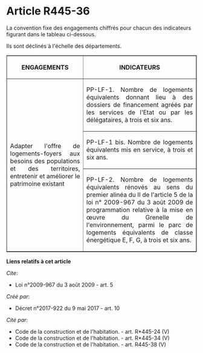 # Article R445-36

La convention fixe des engagements chiffrés pour chacun des indicateurs figurant dans le tableau ci-dessous.

Ils sont déclinés à l'échelle des départements.

<table border="1">
  <tbody>
    <tr>
      <th>

ENGAGEMENTS</th>
      <th>

INDICATEURS</th>
    </tr>
    <tr>
      <td rowspan="3" align="justify">Adapter l'offre de logements-foyers aux besoins des populations et des territoires,
entretenir et améliorer le patrimoine existant</td>
      <td align="justify">

PP-LF-1. Nombre de logements équivalents donnant lieu à des dossiers de financement agréés par les services de l'Etat ou par
les délégataires, à trois et six ans.

</td>
    </tr>
    <tr>
      <td align="justify">

PP-LF-1 bis. Nombre de logements équivalents mis en service, à trois et six ans.

</td>
    </tr>
    <tr>
      <td align="justify">

PP-LF-2. Nombre de logements équivalents rénovés au sens du premier alinéa du II de l'article 5 de la loi n° 2009-967 du 3
août 2009 de programmation relative à la mise en œuvre du Grenelle de l'environnement, parmi le parc de logements équivalents
de classe énergétique E, F, G, à trois et six ans.

</td>
    </tr>
  </tbody>
</table>

**Liens relatifs à cet article**

_Cite_:

  - Loi n°2009-967 du 3 août 2009 - art. 5

_Créé par_:

  - Décret n°2017-922 du 9 mai 2017 - art. 10

_Cité par_:

  - Code de la construction et de l'habitation. - art. R*445-24 (V)
  - Code de la construction et de l'habitation. - art. R*445-34 (V)
  - Code de la construction et de l'habitation. - art. R445-38 (V)
